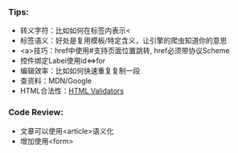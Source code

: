 
### Tips:
* 转义字符：比如如何在标签内表示<
* 标签语义：好处是复用模板/特定含义，让引擎的爬虫知道你的意思
* &lt;a>技巧：href中使用#支持页面位置跳转, href必须带协议Scheme
* 控件绑定Label使用id<=>for
* 编辑效率：比如如何快速重复复制一段
* 查资料：MDN/Google
* HTML合法性：[HTML Validators](https://validator.w3.org/#validate_by_input)


### Code Review:
* 文章可以使用&lt;article>语义化
* 增加使用&lt;form>
